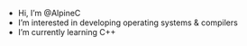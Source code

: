 - Hi, I’m @AlpineC
- I’m interested in developing operating systems & compilers
- I’m currently learning C++
<!---
NexusHawk373/NexusHawk373 is a ✨ special ✨ repository because its `README.md` (this file) appears on your GitHub profile.
You can click the Preview link to take a look at your changes.
--->
